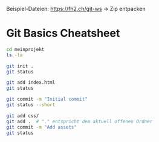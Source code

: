 <!-- $theme: default -->

<!-- Presentation made with [Marp](https://yhatt.github.io/marp/) -->

Beispiel-Dateien: https://fh2.ch/git-ws → Zip entpacken

# Git Basics Cheatsheet

```bash
cd meinprojekt
ls -la

git init .
git status

git add index.html
git status

git commit -m "Initial commit"
git status --short

git add css/
git add .  # "." entspricht dem aktuell offenen Ordner
git commit -m "Add assets"
git status

```
